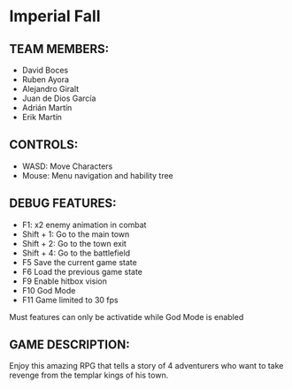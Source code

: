 # Imperial Fall

## TEAM MEMBERS:

  * David Boces
  * Ruben Ayora
  * Alejandro Giralt
  * Juan de Dios García
  * Adrián Martín 
  * Erik Martín
 
## CONTROLS:

  * WASD: Move Characters
  * Mouse: Menu navigation and hability tree
  
## DEBUG FEATURES:

  * F1: x2 enemy animation in combat
  * Shift + 1: Go to the main town
  * Shift + 2: Go to the town exit
  * Shift + 4: Go to the battlefield
  * F5 Save the current game state
  * F6 Load the previous game state
  * F9 Enable hitbox vision
  * F10 God Mode
  * F11 Game limited to 30 fps
  
Must features can only be activatide while God Mode is enabled
## GAME DESCRIPTION:
  
  Enjoy this amazing RPG that tells a story of 4 adventurers who want to take revenge from the templar kings of his town.

